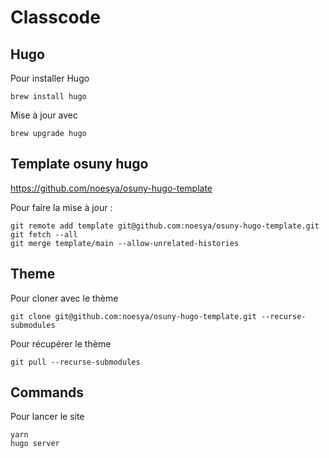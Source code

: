 # Classcode

## Hugo

Pour installer Hugo
```
brew install hugo
```
Mise à jour avec
```
brew upgrade hugo
```

## Template osuny hugo
https://github.com/noesya/osuny-hugo-template

Pour faire la mise à jour :
```
git remote add template git@github.com:noesya/osuny-hugo-template.git
git fetch --all
git merge template/main --allow-unrelated-histories
```

## Theme

Pour cloner avec le thème
```
git clone git@github.com:noesya/osuny-hugo-template.git --recurse-submodules
```
Pour récupérer le thème
```
git pull --recurse-submodules
```

## Commands

Pour lancer le site
```
yarn
hugo server
```
